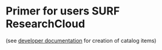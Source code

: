 # Primer for users SURF ResearchCloud
(see [developer documentation](index.md) for creation of catalog items)
